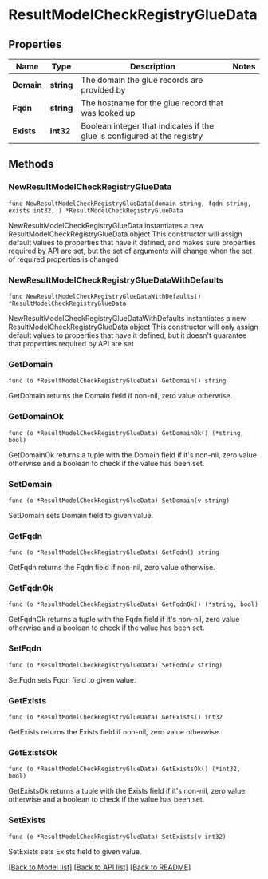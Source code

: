 # ResultModelCheckRegistryGlueData

## Properties

Name | Type | Description | Notes
------------ | ------------- | ------------- | -------------
**Domain** | **string** | The domain the glue records are provided by | 
**Fqdn** | **string** | The hostname for the glue record that was looked up | 
**Exists** | **int32** | Boolean integer that indicates if the glue is configured at the registry | 

## Methods

### NewResultModelCheckRegistryGlueData

`func NewResultModelCheckRegistryGlueData(domain string, fqdn string, exists int32, ) *ResultModelCheckRegistryGlueData`

NewResultModelCheckRegistryGlueData instantiates a new ResultModelCheckRegistryGlueData object
This constructor will assign default values to properties that have it defined,
and makes sure properties required by API are set, but the set of arguments
will change when the set of required properties is changed

### NewResultModelCheckRegistryGlueDataWithDefaults

`func NewResultModelCheckRegistryGlueDataWithDefaults() *ResultModelCheckRegistryGlueData`

NewResultModelCheckRegistryGlueDataWithDefaults instantiates a new ResultModelCheckRegistryGlueData object
This constructor will only assign default values to properties that have it defined,
but it doesn't guarantee that properties required by API are set

### GetDomain

`func (o *ResultModelCheckRegistryGlueData) GetDomain() string`

GetDomain returns the Domain field if non-nil, zero value otherwise.

### GetDomainOk

`func (o *ResultModelCheckRegistryGlueData) GetDomainOk() (*string, bool)`

GetDomainOk returns a tuple with the Domain field if it's non-nil, zero value otherwise
and a boolean to check if the value has been set.

### SetDomain

`func (o *ResultModelCheckRegistryGlueData) SetDomain(v string)`

SetDomain sets Domain field to given value.


### GetFqdn

`func (o *ResultModelCheckRegistryGlueData) GetFqdn() string`

GetFqdn returns the Fqdn field if non-nil, zero value otherwise.

### GetFqdnOk

`func (o *ResultModelCheckRegistryGlueData) GetFqdnOk() (*string, bool)`

GetFqdnOk returns a tuple with the Fqdn field if it's non-nil, zero value otherwise
and a boolean to check if the value has been set.

### SetFqdn

`func (o *ResultModelCheckRegistryGlueData) SetFqdn(v string)`

SetFqdn sets Fqdn field to given value.


### GetExists

`func (o *ResultModelCheckRegistryGlueData) GetExists() int32`

GetExists returns the Exists field if non-nil, zero value otherwise.

### GetExistsOk

`func (o *ResultModelCheckRegistryGlueData) GetExistsOk() (*int32, bool)`

GetExistsOk returns a tuple with the Exists field if it's non-nil, zero value otherwise
and a boolean to check if the value has been set.

### SetExists

`func (o *ResultModelCheckRegistryGlueData) SetExists(v int32)`

SetExists sets Exists field to given value.



[[Back to Model list]](../README.md#documentation-for-models) [[Back to API list]](../README.md#documentation-for-api-endpoints) [[Back to README]](../README.md)


